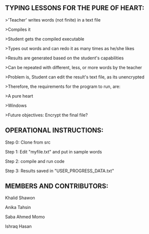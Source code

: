 TYPING LESSONS FOR THE PURE OF HEART:
-
\>'Teacher' writes words (not finite) in a text file

\>Compiles it

\>Student gets the compiled executable

\>Types out words and can redo it as many times as he/she likes

\>Results are generated based on the student's capabilities

\>Can be repeated with different, less, or more words by the teacher

\>Problem is, Student can edit the result's text file, as its unencrypted

\>Therefore, the requirements for the program to run, are:

\>A pure heart

\>Windows

\>Future objectives: Encrypt the final file?


OPERATIONAL INSTRUCTIONS:
-
Step 0: Clone from src

Step 1: Edit "myfile.txt" and put in sample words

Step 2: compile and run code

Step 3: Results saved in "USER_PROGRESS_DATA.txt"


MEMBERS AND CONTRIBUTORS:
-
Khalid Shawon

Anika Tahsin

Saba Ahmed Momo

Ishraq Hasan
